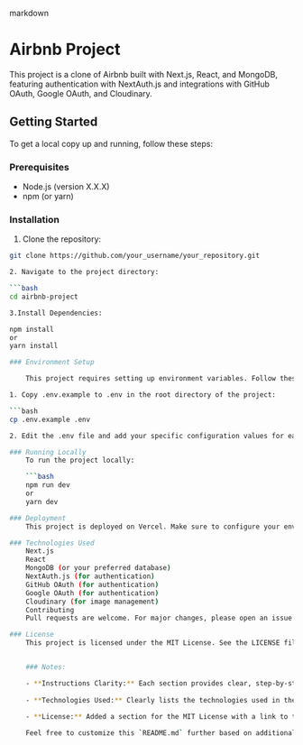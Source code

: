 markdown

# Airbnb Project

This project is a clone of Airbnb built with Next.js, React, and MongoDB, featuring authentication with NextAuth.js and integrations with GitHub OAuth, Google OAuth, and Cloudinary.

## Getting Started

To get a local copy up and running, follow these steps:

### Prerequisites

- Node.js (version X.X.X)
- npm (or yarn)

### Installation

1. Clone the repository:

```bash
git clone https://github.com/your_username/your_repository.git

2. Navigate to the project directory:

```bash
cd airbnb-project

3.Install Dependencies:

npm install
or
yarn install

### Environment Setup

    This project requires setting up environment variables. Follow these steps:

1. Copy .env.example to .env in the root directory of the project:

```bash
cp .env.example .env

2. Edit the .env file and add your specific configuration values for each variable.

### Running Locally
    To run the project locally:

    ```bash
    npm run dev
    or
    yarn dev

### Deployment
    This project is deployed on Vercel. Make sure to configure your environment variables in the Vercel dashboard before deployment.

### Technologies Used
    Next.js
    React
    MongoDB (or your preferred database)
    NextAuth.js (for authentication)
    GitHub OAuth (for authentication)
    Google OAuth (for authentication)
    Cloudinary (for image management)
    Contributing
    Pull requests are welcome. For major changes, please open an issue first to discuss what you would like to change.

### License
    This project is licensed under the MIT License. See the LICENSE file for details.


    ### Notes:

    - **Instructions Clarity:** Each section provides clear, step-by-step instructions for cloning, installing dependencies, setting up environment variables, running the project locally, and deploying it on Vercel.
    
    - **Technologies Used:** Clearly lists the technologies used in the project, making it easier for contributors and users to understand the project stack.
    
    - **License:** Added a section for the MIT License with a link to the `LICENSE` file. Ensure you have a `LICENSE` file with the appropriate license text in your project repository.

    Feel free to customize this `README.md` further based on additional sppecifics of your project or any particular instructions you'd like to highlight. 